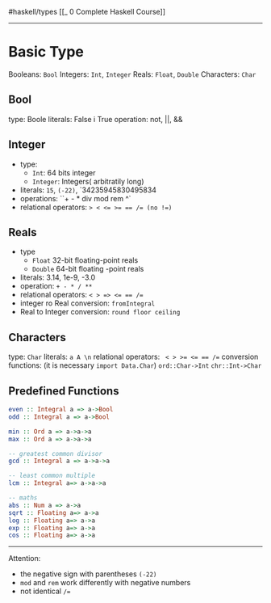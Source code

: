 #haskell/types
[[_ 0 Complete Haskell Course]]

---
# Basic Type

Booleans: `Bool`
Integers: `Int`, `Integer`
Reals: `Float`, `Double`
Characters: `Char`

## Bool
type: Boole
literals: False i True
operation: not, ||, &&


## Integer
- type:
	- `Int`: 64 bits integer
	- `Integer`: Integers( arbitratily long)
- literals: `15`, `(-22)`, `34235945830495834
- operations: ``+ - * div mod rem ^`
- relational operators: `> < <= >= == /= (no !=)`


## Reals
- type
	- `Float` 32-bit floating-point reals
	- `Double` 64-bit floating -point reals
- literals: 3.14, 1e-9, -3.0
- operation: `+ - * / **`
- relational operators: `< > => <= == /=`
- integer ro Real conversion: `fromIntegral`
- Real to Integer conversion: `round floor ceiling`

## Characters
type: `Char`
literals: `a A \n`
relational operators: ` < > >= <= == /=`
conversion functions: (it is necessary `import Data.Char`)
`ord::Char->Int`
`chr::Int->Char`

## Predefined Functions
```haskell
even :: Integral a => a->Bool
odd :: Integral a => a->Bool

min :: Ord a => a->a->a
max :: Ord a => a->a->a

-- greatest common divisor
gcd :: Integral a => a->a->a

-- least common multiple
lcm :: Integral a=> a->a->a

-- maths
abs :: Num a => a->a
sqrt :: Floating a=> a->a
log :: Floating a=> a->a
exp :: Floating a=> a->a
cos :: Floating a=> a->a
```


----
Attention:
- the negative sign with parentheses `(-22)`
- `mod` and `rem` work differently with negative numbers
- not identical `/=`



